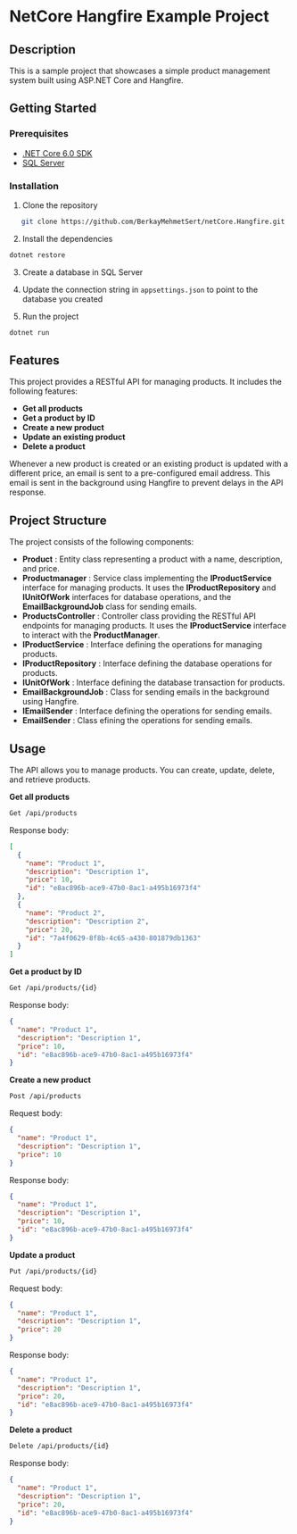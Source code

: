 # NetCore Hangfire Example Project

## Description

This is a sample project that showcases a simple product management system built using ASP.NET Core and Hangfire.

## Getting Started

### Prerequisites

- [.NET Core 6.0 SDK](https://dotnet.microsoft.com/download/dotnet-core/6.0)
- [SQL Server](https://www.microsoft.com/en-us/sql-server/sql-server-downloads)

### Installation

1. Clone the repository
```sh
   git clone https://github.com/BerkayMehmetSert/netCore.Hangfire.git
```

2. Install the dependencies
```sh
dotnet restore
```

3. Create a database in SQL Server

4. Update the connection string in `appsettings.json` to point to the database you created

5. Run the project
```sh
dotnet run
```

## Features

This project provides a RESTful API for managing products. It includes the following features:

- **Get all products**
- **Get a product by ID**
- **Create a new product**
- **Update an existing product**
- **Delete a product**

Whenever a new product is created or an existing product is updated with a different price, an email is sent to a pre-configured email address. This email is sent in the background using Hangfire to prevent delays in the API response.

## Project Structure

The project consists of the following components:

- **Product** : Entity class representing a product with a name, description, and price.
- **Productmanager** : Service class implementing the **IProductService** interface for managing products. It uses the **IProductRepository** and **IUnitOfWork** interfaces for database operations, and the **EmailBackgroundJob** class for sending emails.
- **ProductsController** : Controller class providing the RESTful API endpoints for managing products. It uses the **IProductService** interface to interact with the **ProductManager**.
- **IProductService** : Interface defining the operations for managing products.
- **IProductRepository** : Interface defining the database operations for products.
- **IUnitOfWork** : Interface defining the database transaction for products.
- **EmailBackgroundJob** : Class for sending emails in the background using Hangfire.
- **IEmailSender** : Interface defining the operations for sending emails.
- **EmailSender** : Class efining the operations for sending emails.

## Usage

The API allows you to manage products. You can create, update, delete, and retrieve products.

**Get all products**

```bash
Get /api/products
```

Response body:
```json
[
  {
    "name": "Product 1",
    "description": "Description 1",
    "price": 10,
    "id": "e8ac896b-ace9-47b0-8ac1-a495b16973f4"
  },
  {
    "name": "Product 2",
    "description": "Description 2",
    "price": 20,
    "id": "7a4f0629-8f8b-4c65-a430-801879db1363"
  }
]
```

**Get a product by ID**
```bash
Get /api/products/{id}
```

Response body:
```json
{
  "name": "Product 1",
  "description": "Description 1",
  "price": 10,
  "id": "e8ac896b-ace9-47b0-8ac1-a495b16973f4"
}
```

**Create a new product**
```bash
Post /api/products
```

Request body:
```json
{
  "name": "Product 1",
  "description": "Description 1",
  "price": 10
}
```

Response body:
```json
{
  "name": "Product 1",
  "description": "Description 1",
  "price": 10,
  "id": "e8ac896b-ace9-47b0-8ac1-a495b16973f4"
}
```

**Update a product**
```bash
Put /api/products/{id}
```

Request body:
```json
{
  "name": "Product 1",
  "description": "Description 1",
  "price": 20
}
```

Response body:
```json
{
  "name": "Product 1",
  "description": "Description 1",
  "price": 20,
  "id": "e8ac896b-ace9-47b0-8ac1-a495b16973f4"
}
```

**Delete a product**
```bash
Delete /api/products/{id}
```

Response body:
```json
{
  "name": "Product 1",
  "description": "Description 1",
  "price": 20,
  "id": "e8ac896b-ace9-47b0-8ac1-a495b16973f4"
}
```

